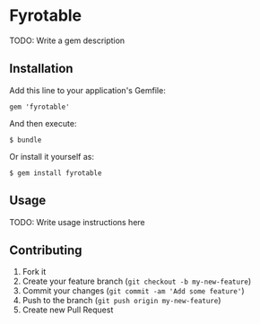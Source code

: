 # Fyrotable

TODO: Write a gem description

## Installation

Add this line to your application's Gemfile:

    gem 'fyrotable'

And then execute:

    $ bundle

Or install it yourself as:

    $ gem install fyrotable

## Usage

TODO: Write usage instructions here

## Contributing

1. Fork it
2. Create your feature branch (`git checkout -b my-new-feature`)
3. Commit your changes (`git commit -am 'Add some feature'`)
4. Push to the branch (`git push origin my-new-feature`)
5. Create new Pull Request
